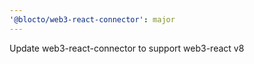 ```yaml
---
'@blocto/web3-react-connector': major
---
```


Update web3-react-connector to support web3-react v8
